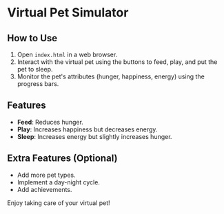 # Virtual Pet Simulator

## How to Use

1. Open `index.html` in a web browser.
2. Interact with the virtual pet using the buttons to feed, play, and put the pet to sleep.
3. Monitor the pet's attributes (hunger, happiness, energy) using the progress bars.

## Features

- **Feed**: Reduces hunger.
- **Play**: Increases happiness but decreases energy.
- **Sleep**: Increases energy but slightly increases hunger.

## Extra Features (Optional)

- Add more pet types.
- Implement a day-night cycle.
- Add achievements.

Enjoy taking care of your virtual pet!